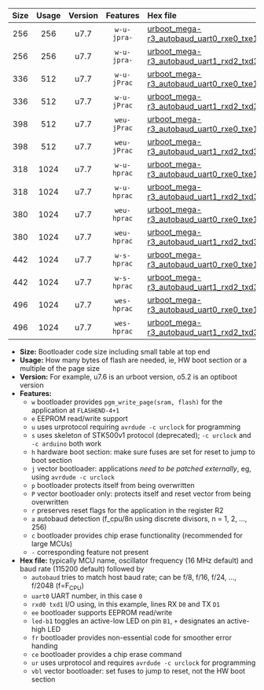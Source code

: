 |Size|Usage|Version|Features|Hex file|
|:-:|:-:|:-:|:-:|:--|
|256|256|u7.7|`w-u-jpra-`|[urboot_mega-r3_autobaud_uart0_rxe0_txe1_led+b7_ur_vbl.hex](https://raw.githubusercontent.com/stefanrueger/urboot.hex/main/boards/mega-r3/autobaud/urboot_mega-r3_autobaud_uart0_rxe0_txe1_led+b7_ur_vbl.hex)|
|256|256|u7.7|`w-u-jpra-`|[urboot_mega-r3_autobaud_uart1_rxd2_txd3_led+b7_ur_vbl.hex](https://raw.githubusercontent.com/stefanrueger/urboot.hex/main/boards/mega-r3/autobaud/urboot_mega-r3_autobaud_uart1_rxd2_txd3_led+b7_ur_vbl.hex)|
|336|512|u7.7|`w-u-jPrac`|[urboot_mega-r3_autobaud_uart0_rxe0_txe1_led+b7_fr_ce_ur_vbl.hex](https://raw.githubusercontent.com/stefanrueger/urboot.hex/main/boards/mega-r3/autobaud/urboot_mega-r3_autobaud_uart0_rxe0_txe1_led+b7_fr_ce_ur_vbl.hex)|
|336|512|u7.7|`w-u-jPrac`|[urboot_mega-r3_autobaud_uart1_rxd2_txd3_led+b7_fr_ce_ur_vbl.hex](https://raw.githubusercontent.com/stefanrueger/urboot.hex/main/boards/mega-r3/autobaud/urboot_mega-r3_autobaud_uart1_rxd2_txd3_led+b7_fr_ce_ur_vbl.hex)|
|398|512|u7.7|`weu-jPrac`|[urboot_mega-r3_autobaud_uart0_rxe0_txe1_ee_led+b7_fr_ce_ur_vbl.hex](https://raw.githubusercontent.com/stefanrueger/urboot.hex/main/boards/mega-r3/autobaud/urboot_mega-r3_autobaud_uart0_rxe0_txe1_ee_led+b7_fr_ce_ur_vbl.hex)|
|398|512|u7.7|`weu-jPrac`|[urboot_mega-r3_autobaud_uart1_rxd2_txd3_ee_led+b7_fr_ce_ur_vbl.hex](https://raw.githubusercontent.com/stefanrueger/urboot.hex/main/boards/mega-r3/autobaud/urboot_mega-r3_autobaud_uart1_rxd2_txd3_ee_led+b7_fr_ce_ur_vbl.hex)|
|318|1024|u7.7|`w-u-hprac`|[urboot_mega-r3_autobaud_uart0_rxe0_txe1_led+b7_fr_ce_ur.hex](https://raw.githubusercontent.com/stefanrueger/urboot.hex/main/boards/mega-r3/autobaud/urboot_mega-r3_autobaud_uart0_rxe0_txe1_led+b7_fr_ce_ur.hex)|
|318|1024|u7.7|`w-u-hprac`|[urboot_mega-r3_autobaud_uart1_rxd2_txd3_led+b7_fr_ce_ur.hex](https://raw.githubusercontent.com/stefanrueger/urboot.hex/main/boards/mega-r3/autobaud/urboot_mega-r3_autobaud_uart1_rxd2_txd3_led+b7_fr_ce_ur.hex)|
|380|1024|u7.7|`weu-hprac`|[urboot_mega-r3_autobaud_uart0_rxe0_txe1_ee_led+b7_fr_ce_ur.hex](https://raw.githubusercontent.com/stefanrueger/urboot.hex/main/boards/mega-r3/autobaud/urboot_mega-r3_autobaud_uart0_rxe0_txe1_ee_led+b7_fr_ce_ur.hex)|
|380|1024|u7.7|`weu-hprac`|[urboot_mega-r3_autobaud_uart1_rxd2_txd3_ee_led+b7_fr_ce_ur.hex](https://raw.githubusercontent.com/stefanrueger/urboot.hex/main/boards/mega-r3/autobaud/urboot_mega-r3_autobaud_uart1_rxd2_txd3_ee_led+b7_fr_ce_ur.hex)|
|442|1024|u7.7|`w-s-hprac`|[urboot_mega-r3_autobaud_uart0_rxe0_txe1_led+b7_fr_ce.hex](https://raw.githubusercontent.com/stefanrueger/urboot.hex/main/boards/mega-r3/autobaud/urboot_mega-r3_autobaud_uart0_rxe0_txe1_led+b7_fr_ce.hex)|
|442|1024|u7.7|`w-s-hprac`|[urboot_mega-r3_autobaud_uart1_rxd2_txd3_led+b7_fr_ce.hex](https://raw.githubusercontent.com/stefanrueger/urboot.hex/main/boards/mega-r3/autobaud/urboot_mega-r3_autobaud_uart1_rxd2_txd3_led+b7_fr_ce.hex)|
|496|1024|u7.7|`wes-hprac`|[urboot_mega-r3_autobaud_uart0_rxe0_txe1_ee_led+b7_fr_ce.hex](https://raw.githubusercontent.com/stefanrueger/urboot.hex/main/boards/mega-r3/autobaud/urboot_mega-r3_autobaud_uart0_rxe0_txe1_ee_led+b7_fr_ce.hex)|
|496|1024|u7.7|`wes-hprac`|[urboot_mega-r3_autobaud_uart1_rxd2_txd3_ee_led+b7_fr_ce.hex](https://raw.githubusercontent.com/stefanrueger/urboot.hex/main/boards/mega-r3/autobaud/urboot_mega-r3_autobaud_uart1_rxd2_txd3_ee_led+b7_fr_ce.hex)|

- **Size:** Bootloader code size including small table at top end
- **Usage:** How many bytes of flash are needed, ie, HW boot section or a multiple of the page size
- **Version:** For example, u7.6 is an urboot version, o5.2 is an optiboot version
- **Features:**
  + `w` bootloader provides `pgm_write_page(sram, flash)` for the application at `FLASHEND-4+1`
  + `e` EEPROM read/write support
  + `u` uses urprotocol requiring `avrdude -c urclock` for programming
  + `s` uses skeleton of STK500v1 protocol (deprecated); `-c urclock` and `-c arduino` both work
  + `h` hardware boot section: make sure fuses are set for reset to jump to boot section
  + `j` vector bootloader: applications *need to be patched externally*, eg, using `avrdude -c urclock`
  + `p` bootloader protects itself from being overwritten
  + `P` vector bootloader only: protects itself and reset vector from being overwritten
  + `r` preserves reset flags for the application in the register R2
  + `a` autobaud detection (f_cpu/8n using discrete divisors, n = 1, 2, ..., 256)
  + `c` bootloader provides chip erase functionality (recommended for large MCUs)
  + `-` corresponding feature not present
- **Hex file:** typically MCU name, oscillator frequency (16 MHz default) and baud rate (115200 default) followed by
  + `autobaud` tries to match host baud rate; can be f/8, f/16, f/24, ..., f/2048 (f=F<sub>CPU</sub>)
  + `uart0` UART number, in this case `0`
  + `rxd0 txd1` I/O using, in this example, lines RX `D0` and TX `D1`
  + `ee` bootloader supports EEPROM read/write
  + `led-b1` toggles an active-low LED on pin `B1`, `+` designates an active-high LED
  + `fr` bootloader provides non-essential code for smoother error handing
  + `ce` bootloader provides a chip erase command
  + `ur` uses urprotocol and requires `avrdude -c urclock` for programming
  + `vbl` vector bootloader: set fuses to jump to reset, not the HW boot section
